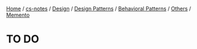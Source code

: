 [Home](https://mengxianbin.github.io) /
[cs-notes](https://mengxianbin.github.io/cs-notes/content) /
[Design](https://mengxianbin.github.io/cs-notes/content/Design) /
[Design Patterns](https://mengxianbin.github.io/cs-notes/content/Design/Design%20Patterns) /
[Behavioral Patterns](https://mengxianbin.github.io/cs-notes/content/Design/Design%20Patterns/Behavioral%20Patterns) /
[Others](https://mengxianbin.github.io/cs-notes/content/Design/Design%20Patterns/Behavioral%20Patterns/Others) /
[Memento](https://mengxianbin.github.io/cs-notes/content/Design/Design%20Patterns/Behavioral%20Patterns/Others/Memento)

# TO DO
